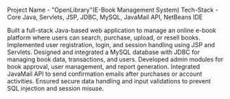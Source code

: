 Project Name - "OpenLibrary"(E-Book Management System) 
Tech-Stack - Core Java, Servlets, JSP, JDBC, MySQL, JavaMail API, NetBeans IDE

Built a full-stack Java-based web application to manage an online e-book platform where users can search, purchase, upload, or resell books.
Implemented user registration, login, and session handling using JSP and Servlets.
Designed and integrated a MySQL database with JDBC for managing book data, transactions, and users.
Developed admin modules for book approval, user management, and report generation.
Integrated JavaMail API to send confirmation emails after purchases or account activities.
Ensured secure data handling and input validations to prevent SQL injection and session misuse.
